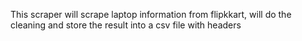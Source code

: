 This scraper will scrape laptop information from flipkkart, will do the cleaning and store the result into a csv file with headers
